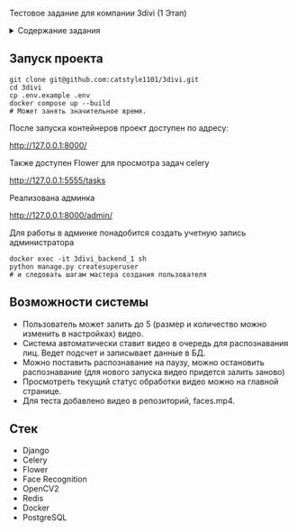Тестовое задание для компании 3divi (1 Этап)

<details>

<summary>Содержание задания</summary>

Тестовое задание
Backend Developer Python

# User Story
Я, как пользователь системы контроля и управления доступом (СКУД), хочу
иметь возможность загружать в систему архивные видео для обработки. Хочу иметь
следующие возможности:

- Загружать несколько видео-файлов на обработку

- Получать список загруженных видео, их статус и прогресс обработки

- Остановить/отменить обработку конкретного видео

- Получать информацию о количестве людей на каждом видео

- Заносить в базу людей из видео

- Получать список людей с информацией на каком видео каждый был
обнаружен

- Вносить личные данные людей (ФИО, дату рождения, пол)

# Тестовая задача

Тестовое задание разделено на два этапа:

1. Разработка сервиса обработки загруженных видео

2. Разработка сервиса учета людей/сотрудников

Для сдачи тестового задание достаточно выполнить 1 этап

## 1 этап:

Реализовать сервис видеообработки на Django/FastApi/Flask, который бы
позволил детектировать лица на видео и возвращать пользователю агрегированные
данные: общее количество лиц по всем кадрам видео.

### Сервис должен предоставлять функции:

● Загрузка и обработка видео-файлов, выбранных пользователем.

● Получение списка загруженных видео (включая текущий статус, прогресс
выполнения и результат обработки).

● Остановка/отмена обработки выбранного видео.

## 2 этап
Используя сервис разработанный на первом этапе, расширить функционал
приложения. Сервис учета людей/сотрудников должен позволить пользователю
управлять базой профилей людей: вносить ФИО, пол, год рождения, а также получать
кроп изображения из видео, на основе которого был создан профиль. Заполнение базы
профилей должно происходить автоматически, включением настройки при загрузке
видео: На каждое найденное лицо в обрабатываемом видео, создается его профиль.

### Сервис должен предоставлять функции:

● Получение списка всех профилей (включая изображение из видео, ФИО, пол,
дату рождения и ссылку на обработанное видео)

● Внесение данных для каждого профиля (ФИО, пол, дата рождения)

● Удаление выбранного профиля

### Требования к реализации

● Программный интерфейс может быть произвольным, но должен быть описан в
формате OpenAPI/Swagger или GraphQL Schema;

● Сервис видеобработки должен быть асинхронным и использовать ресурс
многоядерного процессора для кратного ускорения обработки, количество
одновременно обрабатываемых видеопотоков должно быть равно количеству
ядер;

● При запросе списка загруженных видео для каждого из них должны быть
доступны: текущий прогресс (значение от 0 до 100) и промежуточный результат
(количество найденных лиц на уже обработанном отрезке видео);

● Получение списка профилей не должно занимать более 1 секунды для 100
записей на одноядерном процессоре:

● Для метаданных профилей должна быть валидация данных (кол-во строк ФИО,
корректность введенной даты рождения, корректность введенного пола профиля)

Дополнительно

● Для детектирования лиц и получение кропов лиц можно использовать OpenCV.

Будет плюсом

● Микросервисная архитектура, с описанием процессов в виде UML диаграммы

● Контейнеризация docker для каждого сервиса, деплоймент при помощи
docker-compose

● Использование объектного хранилища с S3 интерфейсом, например MinIO

● Автотест в виде python скрипта

</details>

## Запуск проекта

```
git clone git@github.com:catstyle1101/3divi.git
cd 3divi
cp .env.example .env
docker compose up --build
# Может занять значительное время.
```

После запуска контейнеров проект доступен по адресу:

http://127.0.0.1:8000/

Также доступен Flower для просмотра задач celery

http://127.0.0.1:5555/tasks

Реализована админка

http://127.0.0.1:8000/admin/

Для работы в админке понадобится создать учетную запись администратора

```
docker exec -it 3divi_backend_1 sh
python manage.py createsuperuser
# и следовать шагам мастера создания пользователя

```

## Возможности системы

- Пользователь может залить до 5 (размер и количество можно изменить в настройках) видео.
- Система автоматически ставит видео в очередь для распознавания лиц. Ведет подсчет и записывает данные в БД.
- Можно поставить распознавание на паузу, можно остановить распознавание (для нового запуска видео придется залить заново)
- Просмотреть текущий статус обработки видео можно на главной странице.
- Для теста добавлено видео в репозиторий, faces.mp4.

## Стек

- Django
- Celery
- Flower
- Face Recognition
- OpenCV2
- Redis
- Docker
- PostgreSQL
